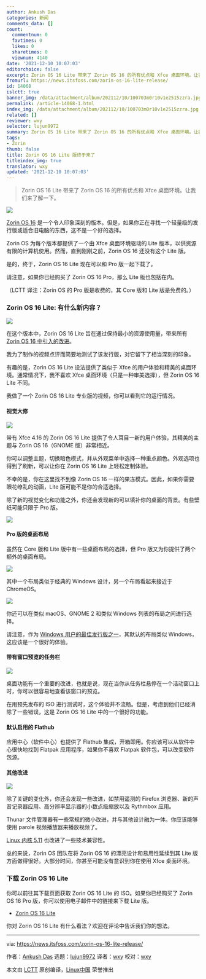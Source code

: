 ```yaml
---
author: Ankush Das
categories: 新闻
comments_data: []
count:
  commentnum: 0
  favtimes: 0
  likes: 0
  sharetimes: 0
  viewnum: 4140
date: '2021-12-10 10:07:03'
editorchoice: false
excerpt: Zorin OS 16 Lite 带来了 Zorin OS 16 的所有优点和 Xfce 桌面环境。让我们来了解一下。
fromurl: https://news.itsfoss.com/zorin-os-16-lite-release/
id: 14068
islctt: true
banner_img: /data/attachment/album/202112/10/100703m0r10v1e2515zzra.jpg
permalink: /article-14068-1.html
index_img: /data/attachment/album/202112/10/100703m0r10v1e2515zzra.jpg.thumb.jpg
related: []
reviewer: wxy
selector: lujun9972
summary: Zorin OS 16 Lite 带来了 Zorin OS 16 的所有优点和 Xfce 桌面环境。让我们来了解一下。
tags:
- Zorin
thumb: false
title: Zorin OS 16 Lite 版终于来了
titleindex_img: true
translator: wxy
updated: '2021-12-10 10:07:03'
---
```



> 
> Zorin OS 16 Lite 带来了 Zorin OS 16 的所有优点和 Xfce 桌面环境。让我们来了解一下。
> 
> 
> 


![](/data/attachment/album/202112/10/100703m0r10v1e2515zzra.jpg)


[Zorin OS 16](https://news.itsfoss.com/zorin-os-16-release/) 是一个令人印象深刻的版本。但是，如果你正在寻找一个轻量级的发行版或适合旧电脑的东西，这不是一个好的选择。


Zorin OS 为每个版本都提供了一个由 Xfce 桌面环境驱动的 Lite 版本，以供资源有限的计算机使用。然而，直到刚刚之前，Zorin OS 16 还没有这个 Lite 版。


是的，终于，Zorin OS 16 Lite 现在可以和 Pro 版一起下载了。


请注意，如果你已经购买了 Zorin OS 16 Pro，那么 Lite 版也包括在内。


（LCTT 译注：Zorin OS 的 Pro 版是收费的，其 Core 版和 Lite 版是免费的。）


### Zorin OS 16 Lite: 有什么新内容？


![](/data/attachment/album/202112/10/100704i7xfq7u8fufl0x5l.jpg)


在这个版本中，Zorin OS 16 Lite 旨在通过保持最小的资源使用量，带来所有 [Zorin OS 16 中引入的改进](https://news.itsfoss.com/zorin-os-16-features/)。


我为了制作的视频点评而简要地测试了该发行版，对它留下了相当深刻的印象。


有趣的是，Zorin OS 16 Lite 设法提供了类似于 Xfce 的用户体验和精美的桌面环境。通常情况下，我不喜欢 Xfce 桌面环境（只是一种审美选择），但 Zorin OS 16 Lite 不同。


我做了一个 Zorin OS 16 Lite 专业版的视频，你可以看到它的运行情况。






#### 视觉大修


![](/data/attachment/album/202112/10/100705ktx53zfffuiemm6e.png)


带有 Xfce 4.16 的 Zorin OS 16 Lite 提供了令人耳目一新的用户体验，其精美的主题与 Zorin OS 16（GNOME 版）非常相近。


你可以调整主题，切换暗色模式，并从外观菜单中选择一种重点颜色。外观选项也得到了刷新，可以让你在 Zorin OS 16 Lite 上轻松定制体验。


不幸的是，你在这里找不到像 Zorin OS 16 一样的果冻模式。因此，如果你需要眼花缭乱的动画，Lite 版可能不是你的合适选择。


除了新的视觉变化和功能之外，你还会发现新的可以填补你的桌面的背景。有些壁纸可能只限于 Pro 版。


![](/data/attachment/album/202112/10/100706y1yeqeigdyb22c2g.png)


#### Pro 版的桌面布局


虽然在 Core 版和 Lite 版中有一些桌面布局的选择，但 Pro 版又为你提供了两个额外的桌面布局。


![](/data/attachment/album/202112/10/100707lkvuqpauzjgsjfov.jpg)


其中一个布局类似于经典的 Windows 设计，另一个布局看起来接近于 ChromeOS。


![](/data/attachment/album/202112/10/100708go8yfgdj0yqr0lhr.jpg)


你还可以在类似 macOS、GNOME 2 和类似 Windows 列表的布局之间进行选择。


请注意，作为 [Windows 用户的最佳发行版之一](https://itsfoss.com/windows-like-linux-distributions/)，其默认的布局类似 Windows，这应该是一个很好的体验。


#### 带有窗口预览的任务栏


![](/data/attachment/album/202112/10/100709ir8y0ypxyttyiryu.png)


桌面功能有一个重要的改进，也就是说，现在当你从任务栏悬停在一个活动窗口上时，你可以很容易地查看该窗口的预览。


在用预先发布的 ISO 进行测试时，这个体验并不流畅。但是，考虑到他们已经消除了一些错误，这是 Zorin OS 16 Lite 中的一个很好的功能。


#### 默认启用的 Flathub


应用中心（软件中心）也提供了 Flathub 集成，开箱即用。你应该可以从软件中心很快地找到 Flatpak 应用程序，如果你不喜欢 Flatpak 软件包，可以改变软件包源。


#### 其他改进


![](/data/attachment/album/202112/10/100710awt66zd55zx5bmt4.png)


除了关键的变化外，你还会发现一些改进，如禁用遥测的 Firefox 浏览器、新的声音记录器应用、高分辨率显示器的小数点级缩放以及 Rythmbox 应用。


Thunar 文件管理器有一些常规的微小改进，并与其他设计融为一体。你应该能够使用 parole 视频播放器来播放视频了。


[Linux 内核 5.11](https://news.itsfoss.com/linux-kernel-5-11-release/) 也改进了一些技术兼容性。


总的来说，Zorin OS 团队在将 Zorin OS 16 的漂亮设计和易用性延续到其 Lite 版方面做得很好。大部分时间，你甚至可能没有意识到你在使用 Xfce 桌面环境。


### 下载 Zorin OS 16 Lite


你可以前往其下载页面获取 Zorin OS 16 Lite 的 ISO。如果你已经购买了 Zorin OS 16 Pro 版，你可以使用电子邮件中的链接来下载 Lite 版。


* [Zorin OS 16 Lite](https://zorin.com/os/download/)


你对 Zorin OS 16 Lite 有什么看法？欢迎在评论中告诉我们你的想法。




---


via: <https://news.itsfoss.com/zorin-os-16-lite-release/>


作者：[Ankush Das](https://news.itsfoss.com/author/ankush/) 选题：[lujun9972](https://github.com/lujun9972) 译者：[wxy](https://github.com/wxy) 校对：[wxy](https://github.com/wxy)


本文由 [LCTT](https://github.com/LCTT/TranslateProject) 原创编译，[Linux中国](https://linux.cn/) 荣誉推出